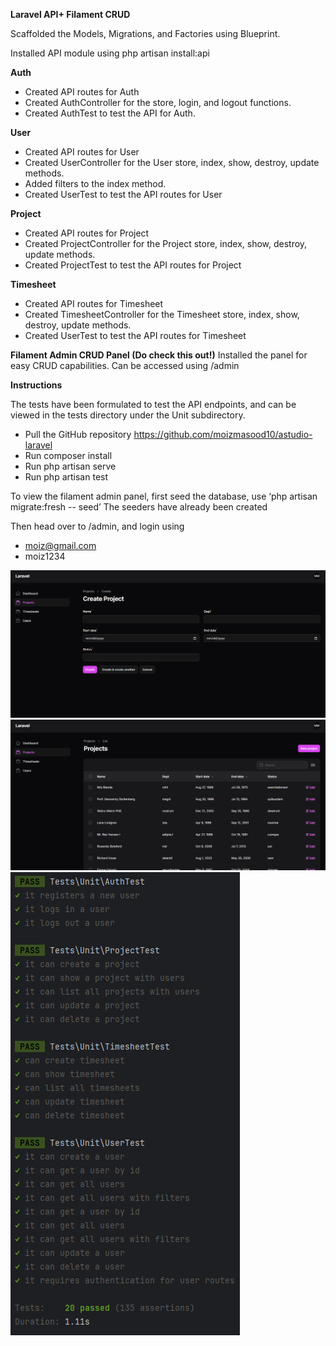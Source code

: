 **Laravel API+ Filament CRUD**

Scaffolded the Models, Migrations, and Factories using Blueprint.

Installed API module using php artisan install:api

**Auth**
- Created API routes for Auth
- Created AuthController for the store, login, and logout functions.
- Created AuthTest to test the API for Auth.

**User**
- Created API routes for User
- Created UserController for the User store, index, show, destroy, update methods.
- Added filters to the index method.
- Created UserTest to test the API routes for User

**Project**
- Created API routes for Project
- Created ProjectController for the Project store, index, show, destroy, update methods.
- Created ProjectTest to test the API routes for Project

**Timesheet**
- Created API routes for Timesheet
- Created TimesheetController for the Timesheet store, index, show, destroy, update methods.
- Created UserTest to test the API routes for Timesheet

**Filament Admin CRUD Panel (Do check this out!)**
Installed the panel for easy CRUD capabilities. 
Can be accessed using /admin



**Instructions**

The tests have been formulated to test the API endpoints, and can be viewed in the tests directory under the Unit subdirectory.

- Pull the GitHub repository https://github.com/moizmasood10/astudio-laravel
- Run composer install
- Run php artisan serve
- Run php artisan test

To view the filament admin panel, first seed the database, use ‘php artisan migrate:fresh -- seed’
The seeders have already been created

Then head over to /admin, and login using 
- moiz@gmail.com
- moiz1234

![Create](imgs/create.png)
![Table](imgs/table.png)
![Tests](imgs/tests.png)




